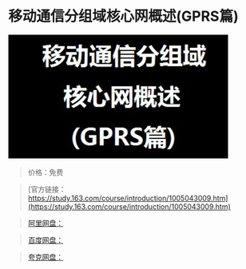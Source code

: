 # 移动通信分组域核心网概述(GPRS篇)

![img](../../../assets/study163/free/3809E779A176F396BBAF2CA8A648024D.jpg)

> 价格：免费

> [官方链接：https://study.163.com/course/introduction/1005043009.htm](https://study.163.com/course/introduction/1005043009.htm)

> [阿里网盘：]()

> [百度网盘：]()

> [夸克网盘：]()
